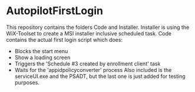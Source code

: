 # AutopilotFirstLogin

This repository contains the folders Code and Installer. Installer is using the WiX-Toolset to create a MSI installer inclusive scheduled task.
Code contains the actual first login script which does:
-	Blocks the start menu
-	Show a loading screen
-	Triggers the 'Schedule #3 created by enrollment client' task
-	Waits for the 'appidpolicyconverter' process
Also included is the serviceUI.exe and the PSADT, but the last one is just added for testing purposes.
